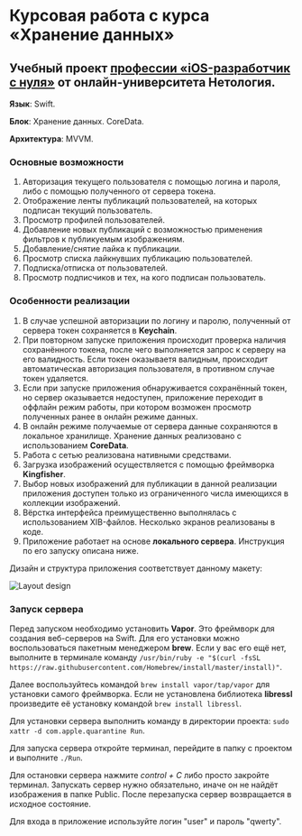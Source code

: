 # Курсовая работа с курса «Хранение данных»

## Учебный проект [профессии «iOS-разработчик с нуля»](https://netology.ru/programs/ios-developer) от онлайн-университета Нетология.

**Язык**: Swift.

**Блок**: Хранение данных. CoreData.

**Архитектура**: MVVM.

### Основные возможности

1. Авторизация текущего пользователя с помощью логина и пароля, либо с помощью полученного от сервера токена.
2. Отображение ленты публикаций пользователей, на которых подписан текущий пользователь.
3. Просмотр профилей пользователей.
4. Добавление новых публикаций с возможностью применения фильтров к публикуемым изображениям.
5. Добавление/снятие лайка к публикации.
6. Просмотр списка лайкнувших публикацию пользователей.
7. Подписка/отписка от пользователей.
8. Просмотр подписчиков и тех, на кого подписан пользователь.

### Особенности реализации

1. В случае успешной авторизации по логину и паролю, полученный от сервера токен сохраняется в **Keychain**.
2. При повторном запуске приложения происходит проверка наличия сохранённого токена, после чего выполняется запрос к серверу на его валидность. Если токен оказываетя валидным, происходит автоматическая авторизация пользователя, в противном случае токен удаляется.
3. Если при запуске приложения обнаруживается сохранённый токен, но сервер оказывается недоступен, приложение переходит в оффлайн режим работы, при котором возможен просмотр полученных ранее в онлайн режиме данных.
4. В онлайн режиме получаемые от сервера данные сохраняются в локальное хранилище. Хранение данных реализовано с использованием **CoreData**.
5. Работа с сетью реализована нативными средствами.
6. Загрузка изображений осуществляется с помощью фреймворка **Kingfisher**.
7. Выбор новых изображений для публикации в данной реализации приложения доступен только из ограниченного числа имеющихся в коллекции изображений.
8. Вёрстка интерфейса преимущественно выполнялась с использованием XIB-файлов. Несколько экранов реализованы в коде.
9. Приложение работает на основе **локального сервера**. Инструкция по его запуску описана ниже.

Дизайн и структура приложения соответствует данному макету:

![Layout design](https://github.com/Blissfulman/Course5FinalTask/blob/main/Images/Layout-design.png)

### Запуск сервера

Перед запуском необходимо установить **Vapor**. Это фреймворк для создания веб-серверов на Swift. Для его установки можно воспользоваться пакетным менеджером **brew**. Если у вас его ещё нет, выполните в терминале команду `/usr/bin/ruby -e "$(curl -fsSL https://raw.githubusercontent.com/Homebrew/install/master/install)"`.

Далее воспользуйтесь командой `brew install vapor/tap/vapor` для установки самого фреймворка. Если не установлена библиотека **libressl** произведите её установку командой `brew install libressl`.

Для установки сервера выполнить команду в директории проекта: `sudo xattr -d com.apple.quarantine Run`.

Для запуска сервера откройте терминал, перейдите в папку с проектом и выполните `./Run`.

Для остановки сервера нажмите *сontrol + C* либо просто закройте терминал. Запускать сервер нужно обязательно, иначе он не найдёт изображения в папке Public. После перезапуска сервер возвращается в исходное состояние.

Для входа в приложение используйте логин "user" и пароль "qwerty".
